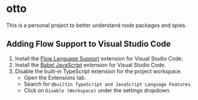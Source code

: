 # otto

This is a personal project to better understand node packages and spies.

## Adding Flow Support to Visual Studio Code

1. Install the [Flow Language Support](https://marketplace.visualstudio.com/items?itemName=flowtype.flow-for-vscode) extension for Visual Studio Code.
2. Install the [Babel JavaScript](https://marketplace.visualstudio.com/items?itemName=mgmcdermott.vscode-language-babel) extension for Visual Studio Code.
3. Disable the built-in TypeScript extension for the project workspace.
   - Open the Extensions tab.
   - Search for `@builtin TypeScript and JavaScript Language Features`.
   - Click on `Disable (Workspace)` under the settings dropdown.
